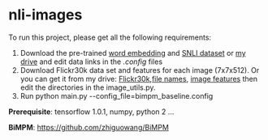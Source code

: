 # nli-images
To run this project, please get all the following requirements:
1.  Download the pre-trained [word embedding](https://nlp.stanford.edu/projects/glove/) and [SNLI dataset](https://nlp.stanford.edu/projects/snli/) or [my drive](https://drive.google.com/a/um.edu.mt/file/d/0B40JtotizQfxZkZHWTZpRzh5Rmc/view?usp=sharing) and edit data links in the *.config* files 
2. Download Flickr30k data set and features for each image (7x7x512). Or you can get it from my drive: [Flickr30k](https://drive.google.com/open?id=0B40JtotizQfxbFdLUHF6RmNpUXM),[file names](https://drive.google.com/open?id=0B40JtotizQfxMG81TVoteHlKdFU), [image features](https://drive.google.com/open?id=0B40JtotizQfxVjF3QWZXd1ZZUDg) then edit the directories in the image_utils.py.
3. Run python main.py --config_file=bimpm_baseline.config

**Prerequisite**: tensorflow 1.0.1, numpy, python 2 ...


**BiMPM**: https://github.com/zhiguowang/BiMPM

